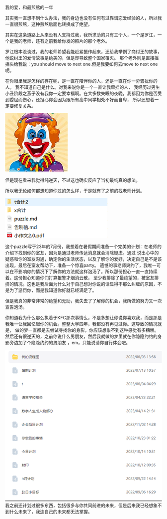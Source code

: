 我的爱，和最煎熬的一年

其实我一直想不到什么办法，我的身边也没有任何有过靠谱恋爱经验的人，所以我一直很煎熬，这种煎熬后面也转换成了绝望。 

其实在这条道路上从来没有人支持过我，我所求助的只有三个人，一个是罗江，一个是我的老师，还有之前我给你发的照片的那个老外。

罗江根本没谈过，我的老师希望我能赶紧振作起来，还给我举例了商纣王的故事，他说纣王的爱情故事是绝美的，但是却导致整个国家覆灭。
那个老外则是直接摇摇头给我说：you should move to next one.但是我要如何去move to next one 呢。

在你眼里我是怎样的存在呢，是一直在陪伴你的人，还是一直在你一旁骚扰你的人。 我不知道自己是什么。对我来说你是一个一直让我牵挂的人，
我经历过男生小丑阶段之燕子没有我你一定要幸福啊。在大多数失眠的夜晚，我都因为你是否受到委屈而伤心，还担心你会因为跟所有高中同学相处不好而自卑，
所以还想着一定要修复关系。

![img_27.png](img_27.png)

但是现在看来我觉得纯逆天，不过这也确实反应了当初最纯真的想法。

所以我无论如何都想知道你过的怎么样，于是就有了之前的找老师计划。

![img.png](img.png)

这个puzzle写于23年的7月份，我想着在暑假期间准备一个完美的计划：在老师的介绍下找到你的室友，因为是通过老师传达消息就会消除疑虑。通过
说出心中的疑惑和你的室友沟通，确定你的生活状态，以及了解你的爱好，决定自己是不是该出现，最后在室友帮助下，准备一个惊喜party。
遗憾的事老师爽约了，我唯一可以在不影响你的情况下了解你的方法就这样泡汤了。所以那份担心一直一直持续着。这份担心知道你们打算报警才烟消云散，
至少我排除了最绝望的，被室友排挤的情况。这也是我后面为什么对于自己想对你说的话显得不那么纠缠的原因，不是为了惩罚你，而是我知道你好就已经满足了。

但是我真的非常非常的绝望和无助，我失去了了解你的机会，我所做的努力又一次宣告泡汤。 

你知道我为什么那么执着于KFC那次事情么，不是多想让你说你喜欢我，而是那是我唯一让我回忆起你的机会。整整大学四年，我都没有再见过你。这导致的情况就是，
做的梦一直都是去尝试寻找你的身影，你应该想象不到这种感觉有多糟糕。然后还有很逆天的，之前你说什么男朋友，然后我就做的梦里就在你隐隐约约的身影旁边加了个隐隐约约的男朋友
，em，只能说请你自行体会吧。

![img_28.png](img_28.png)
我之前还计划过很多东西，包括很多与你共同前进的未来，但是后来我已经想象不到什么未来了，我连自己的未来都无法掌握。
